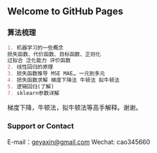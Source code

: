 ## Welcome to GitHub Pages


### 算法梳理

```markdown
1. 机器学习的一些概念损失函数、代价函数、目标函数、正则化过拟合 泛化能力 评价函数2. 线性回归的原理3. 损失函数推导 MSE MAE… 一元到多元4. 损失函数求解 梯度下降法 牛顿法 拟牛顿法5. 逻辑回归(了解)7. sklearn参数详解
```
梯度下降，牛顿法，拟牛顿法等高手解释。谢谢。
### Support or Contact

E-mail：geyaxin@gmail.com
Wechat: cao345660